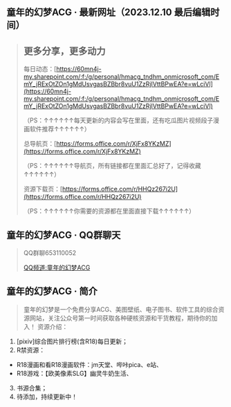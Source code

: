 ## 童年的幻梦ACG · 最新网址（2023.12.10 最后编辑时间）
> ## 更多分享，更多动力
> 
> 每日动态：[https://60mn4j-my.sharepoint.com/:f:/g/personal/hmacg_tndhm_onmicrosoft_com/EmY_jRExOtZOn1gMdUsvgasBZBbr8vuU1ZzRjIVttBPwEA?e=wLciVl](https://60mn4j-my.sharepoint.com/:f:/g/personal/hmacg_tndhm_onmicrosoft_com/EmY_jRExOtZOn1gMdUsvgasBZBbr8vuU1ZzRjIVttBPwEA?e=wLciVl)
>
> （PS：↑↑↑↑↑↑每天更新的内容会写在里面，还有吃瓜图片视频段子漫画软件推荐↑↑↑↑↑↑）
> 
> 总导航页：[https://forms.office.com/r/XjFx8YKzMZ](https://forms.office.com/r/XjFx8YKzMZ)
>
> （PS：↑↑↑↑↑↑导航页，所有链接都在里面汇总好了，记得收藏↑↑↑↑↑↑）
>
> 资源下载页：[https://forms.office.com/r/HHQz267i2U](https://forms.office.com/r/HHQz267i2U)
>
> （PS：↑↑↑↑↑↑你需要的资源都在里面直接下载↑↑↑↑↑↑）

## 童年的幻梦ACG · QQ群聊天
> QQ群聊653110052
> 
>[QQ频道:童年的幻梦ACG](https://pd.qq.com/s/fhev8h8wo)

## 童年的幻梦ACG · 简介
>童年的幻梦是一个免费分享ACG、美图壁纸、电子图书、软件工具的综合资源网站，关注公众号第一时间获取各种硬核资源和干货教程，期待你的加入！
>资源介绍：
1. [pixiv]综合图片排行榜(含R18)每日更新；
2. R禁资源：
- R18漫画和看R18漫画软件：jm天堂、哔咔pica、e站、
- R18游戏：【欧美像素SLG】幽灵牛奶生活、
3. 书源合集；
4. 待添加，持续更新中！
